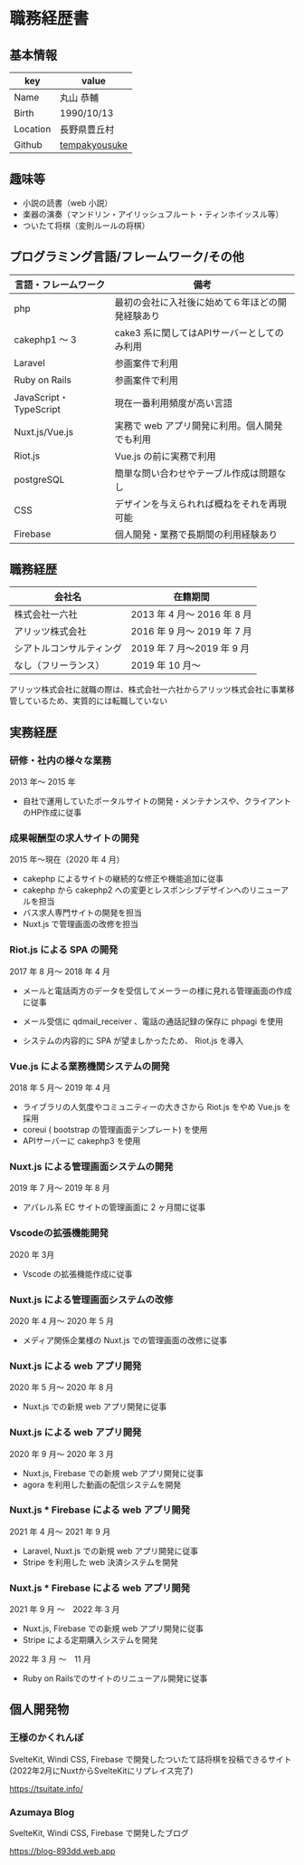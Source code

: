 # 職務経歴書

## 基本情報

| key      | value                                                    |
| -------- | -------------------------------------------------------- |
| Name     | 丸山 恭輔                                                |
| Birth    | 1990/10/13                                               |
| Location | 長野県豊丘村                                             |
| Github   | [tempakyousuke](https://github.com/tempakyousuke/resume) |

## 趣味等

- 小説の読書（web 小説）
- 楽器の演奏（マンドリン・アイリッシュフルート・ティンホイッスル等）
- ついたて将棋（変則ルールの将棋）

## プログラミング言語/フレームワーク/その他

| 言語・フレームワーク   | 備考                                             |
| ---------------------- | ------------------------------------------------ |
| php                    | 最初の会社に入社後に始めて６年ほどの開発経験あり |
| cakephp1 ～ 3          | cake3 系に関してはAPIサーバーとしてのみ利用      |
| Laravel                | 参画案件で利用                                   |
| Ruby on Rails          | 参画案件で利用                                   |
| JavaScript・TypeScript | 現在一番利用頻度が高い言語                       |
| Nuxt.js/Vue.js         | 実務で web アプリ開発に利用。個人開発でも利用    |
| Riot.js                | Vue.js の前に実務で利用                          |
| postgreSQL             | 簡単な問い合わせやテーブル作成は問題なし         |
| CSS                    | デザインを与えられれば概ねをそれを再現可能       |
| Firebase               | 個人開発・業務で長期間の利用経験あり             |

## 職務経歴

| 会社名                   | 在籍期間                    |
| ------------------------ | --------------------------- |
| 株式会社一六社           | 2013 年 4 月～ 2016 年 8 月 |
| アリッツ株式会社         | 2016 年 9 月～ 2019 年 7 月 |
| シアトルコンサルティング | 2019 年 7 月〜2019 年 9 月  |
| なし（フリーランス）     | 2019 年 10 月〜             |

アリッツ株式会社に就職の際は、株式会社一六社からアリッツ株式会社に事業移管しているため、実質的には転職していない

## 実務経歴

### 研修・社内の様々な業務

2013 年～ 2015 年

- 自社で運用していたポータルサイトの開発・メンテナンスや、クライアントのHP作成に従事

### 成果報酬型の求人サイトの開発

2015 年～現在（2020 年 4 月）

- cakephp によるサイトの継続的な修正や機能追加に従事
- cakephp から cakephp2 への変更とレスポンシブデザインへのリニューアルを担当
- バス求人専門サイトの開発を担当
- Nuxt.js で管理画面の改修を担当

### Riot.js による SPA の開発

2017 年 8 月～ 2018 年 4 月

- メールと電話両方のデータを受信してメーラーの様に見れる管理画面の作成に従事

- メール受信に qdmail_receiver 、電話の通話記録の保存に phpagi を使用

- システムの内容的に SPA が望ましかったため、 Riot.js を導入

### Vue.js による業務機関システムの開発

2018 年 5 月～ 2019 年 4 月

- ライブラリの人気度やコミュニティーの大きさから Riot.js をやめ Vue.js を採用
- coreui ( bootstrap の管理画面テンプレート) を使用
- APIサーバーに cakephp3 を使用

### Nuxt.js による管理画面システムの開発

2019 年 7 月～ 2019 年 8 月

- アパレル系 EC サイトの管理画面に 2 ヶ月間に従事

### Vscodeの拡張機能開発

2020 年 3月

- Vscode の拡張機能作成に従事

### Nuxt.js による管理画面システムの改修

2020 年 4 月～ 2020 年 5 月

- メディア関係企業様の Nuxt.js での管理画面の改修に従事

### Nuxt.js による web アプリ開発

2020 年 5 月～ 2020 年 8 月

- Nuxt.js での新規 web アプリ開発に従事
### Nuxt.js による web アプリ開発

2020 年 9 月～ 2020 年 3 月

- Nuxt.js, Firebase での新規 web アプリ開発に従事
- agora を利用した動画の配信システムを開発
### Nuxt.js * Firebase による web アプリ開発

2021 年 4 月～ 2021 年 9 月

- Laravel, Nuxt.js での新規 web アプリ開発に従事
- Stripe を利用した web 決済システムを開発
### Nuxt.js * Firebase による web アプリ開発

2021 年 9 月 〜　2022 年 3 月

- Nuxt.js, Firebase での新規 web アプリ開発に従事
- Stripe による定期購入システムを開発

2022 年 3 月 〜　11 月

- Ruby on Railsでのサイトのリニューアル開発に従事

## 個人開発物

### 王様のかくれんぽ

SvelteKit, Windi CSS, Firebase で開発したついたて詰将棋を投稿できるサイト(2022年2月にNuxtからSvelteKitにリプレイス完了)

https://tsuitate.info/

### Azumaya Blog

SvelteKit, Windi CSS, Firebase で開発したブログ

https://blog-893dd.web.app
